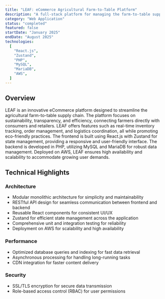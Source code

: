```yaml
---
title: "LEAF: eCommerce Agricultural Farm-to-Table Platform"
description: "A full-stack platform for managing the farm-to-table supply chain, focusing on sustainability, transparency, and efficiency."
category: "Web Application"
status: "completed"
featured: false
startDate: "January 2025"
endDate: "August 2025"
technologies:
  [
    "React.js",
    "Zustand",
    "PHP",
    "MySQL",
    "MariaDB",
    "AWS",
  ]
---
```


## Overview

LEAF is an innovative eCommerce platform designed to streamline the agricultural farm-to-table supply chain. The platform focuses on sustainability, transparency, and efficiency, connecting farmers directly with consumers and retailers. LEAF offers features such as real-time inventory tracking, order management, and logistics coordination, all while promoting eco-friendly practices. The frontend is built using React.js with Zustand for state management, providing a responsive and user-friendly interface. The backend is developed in PHP, utilizing MySQL and MariaDB for robust data management. Deployed on AWS, LEAF ensures high availability and scalability to accommodate growing user demands.

## Technical Highlights

### Architecture

- Modular monolithic architecture for simplicity and maintainability
- RESTful API design for seamless communication between frontend and backend
- Reusable React components for consistent UI/UX
- Zustand for efficient state management across the application
- Comprehensive unit and integration testing for reliability
- Deployment on AWS for scalability and high availability

### Performance
- Optimized database queries and indexing for fast data retrieval
- Asynchronous processing for handling long-running tasks
- CDN integration for faster content delivery

### Security
- SSL/TLS encryption for secure data transmission
- Role-based access control (RBAC) for user permissions
